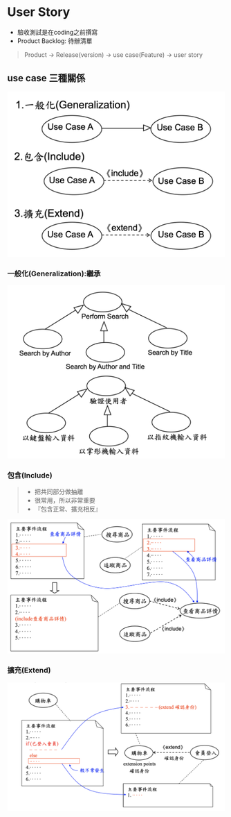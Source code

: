 # User Story

* 驗收測試是在coding之前撰寫
* Product Backlog: 待辦清單

> Product -&gt; Release\(version\) -&gt; use case\(Feature\) -&gt; user story

## use case 三種關係

![15-3](../../../.gitbook/assets/2020-10-26-10-46-30.png)

### 一般化\(Generalization\):繼承

![15-3](../../../.gitbook/assets/2020-10-26-10-47-45.png)

### 包含\(Include\)

> * 把共同部分做抽離
> * 很常用，所以非常重要
> * 『包含正常、擴充相反』

![15-3](../../../.gitbook/assets/2020-10-26-10-49-34.png)

### 擴充\(Extend\)

![15-3](../../../.gitbook/assets/2020-10-26-11-27-34.png)

